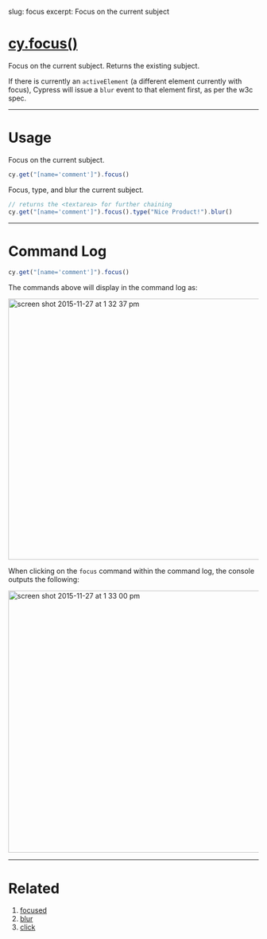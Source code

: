 slug: focus
excerpt: Focus on the current subject

# [cy.focus()](#usage)

Focus on the current subject. Returns the existing subject.

If there is currently an `activeElement` (a different element currently with focus), Cypress will issue a `blur` event to that element first, as per the w3c spec.

***

# Usage

Focus on the current subject.

```javascript
cy.get("[name='comment']").focus()
```

Focus, type, and blur the current subject.

```javascript
// returns the <textarea> for further chaining
cy.get("[name='comment']").focus().type("Nice Product!").blur()
```

***

# Command Log

```javascript
cy.get("[name='comment']").focus()
```

The commands above will display in the command log as:

<img width="524" alt="screen shot 2015-11-27 at 1 32 37 pm" src="https://cloud.githubusercontent.com/assets/1271364/11446856/6c2c36f4-950b-11e5-89c6-9bf14a448b23.png">

When clicking on the `focus` command within the command log, the console outputs the following:

<img width="526" alt="screen shot 2015-11-27 at 1 33 00 pm" src="https://cloud.githubusercontent.com/assets/1271364/11446857/703fa6c2-950b-11e5-9686-ce6b558cfd92.png">

***

# Related
1. [focused](https://on.cypress.io/api/focused)
2. [blur](https://on.cypress.io/api/blur)
2. [click](https://on.cypress.io/api/click)